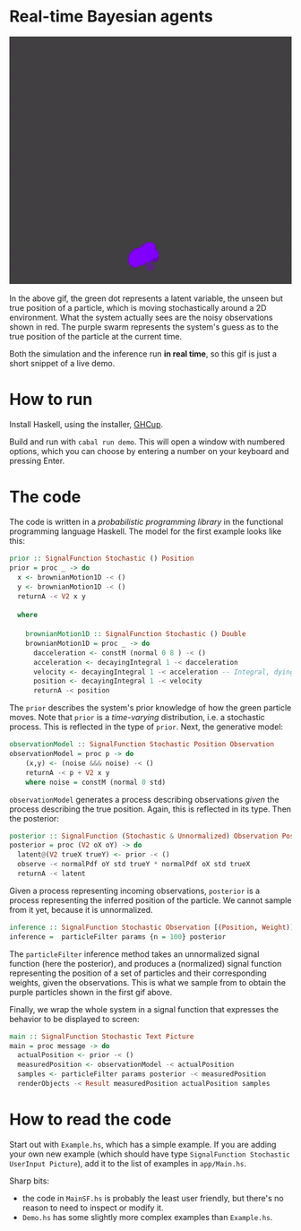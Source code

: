 # Real-time Bayesian agents

![Particle filter](notebooks/basic-tracker.gif)

In the above gif, the green dot represents a latent variable, the unseen but true position of a particle, which is moving stochastically around a 2D environment. 
What the system actually sees are the noisy observations shown in red.
The purple swarm represents the system's guess as to the true position of the particle at the current time.

Both the simulation and the inference run **in real time**, so this gif is just a short snippet of a live demo.


# How to run

Install Haskell, using the installer, [GHCup](https://www.haskell.org/ghcup/).

Build and run with `cabal run demo`. This will open a window with numbered options, which you can choose by entering a number on your keyboard and pressing Enter.

# The code

The code is written in a *probabilistic programming library* in the functional programming language Haskell. The model for the first example looks like this:

```haskell
prior :: SignalFunction Stochastic () Position
prior = proc _ -> do
  x <- brownianMotion1D -< ()
  y <- brownianMotion1D -< ()
  returnA -< V2 x y

  where 

    brownianMotion1D :: SignalFunction Stochastic () Double
    brownianMotion1D = proc _ -> do
      dacceleration <- constM (normal 0 8 ) -< ()
      acceleration <- decayingIntegral 1 -< dacceleration
      velocity <- decayingIntegral 1 -< acceleration -- Integral, dying off exponentially
      position <- decayingIntegral 1 -< velocity
      returnA -< position
```


The `prior` describes the system's prior knowledge of how the green particle moves. Note that `prior` is a *time-varying* distribution, i.e. a stochastic process. This is reflected in the type of `prior`. Next, the generative model:

```haskell
observationModel :: SignalFunction Stochastic Position Observation
observationModel = proc p -> do
    (x,y) <- (noise &&& noise) -< ()
    returnA -< p + V2 x y
    where noise = constM (normal 0 std)
```

`observationModel` generates a process describing observations *given* the process describing the true position. Again, this is reflected in its type. Then the posterior:

```haskell
posterior :: SignalFunction (Stochastic & Unnormalized) Observation Position
posterior = proc (V2 oX oY) -> do
  latent@(V2 trueX trueY) <- prior -< ()
  observe -< normalPdf oY std trueY * normalPdf oX std trueX
  returnA -< latent
```

Given a process representing incoming observations, `posterior` is a process representing the inferred position of the particle. We cannot sample from it yet, because it is unnormalized.

```haskell
inference :: SignalFunction Stochastic Observation [(Position, Weight)]
inference =  particleFilter params {n = 100} posterior
```

The `particleFilter` inference method takes an unnormalized signal function (here the posterior), and produces a (normalized) signal function representing the position of a set of particles and their corresponding weights, given the observations. This is what we sample from to obtain the purple particles shown in the first gif above.

Finally, we wrap the whole system in a signal function that expresses the behavior to be displayed to screen:

```haskell
main :: SignalFunction Stochastic Text Picture
main = proc message -> do
  actualPosition <- prior -< ()
  measuredPosition <- observationModel -< actualPosition
  samples <- particleFilter params posterior -< measuredPosition
  renderObjects -< Result measuredPosition actualPosition samples
```

# How to read the code

Start out with `Example.hs`, which has a simple example. If you are adding your own new example (which should have type `SignalFunction Stochastic UserInput Picture`), add it to the list of examples in `app/Main.hs`.

Sharp bits:
- the code in `MainSF.hs` is probably the least user friendly, but there's no reason to need to inspect or modify it.
- `Demo.hs` has some slightly more complex examples than `Example.hs`.


